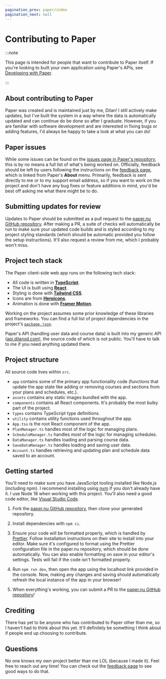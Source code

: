 ```yaml
---
pagination_prev: paper/index
pagination_next: null
---
```


# Contributing to Paper

:::note

This page is intended for people that want to contribute to Paper itself. If you're looking to built your own application using Paper's APIs, see [Developing with Paper](./develop/index.md).

:::

## About contributing to Paper

Paper was created and is maintained just by me, Dilan! I still actively make updates, but I've built the system in a way where the data is automatically updated and can continue do be done so after I graduate. However, if you are familiar with software development and are interested in fixing bugs or adding features, I'd always be happy to take a look at what you can do!

## Paper issues

While some issues can be found on the [issues page in Paper's repository](https://github.com/dilanx/paper.nu/issues), this is by no means a full list of what's being worked on. Officially, feedback should be left by users following the instructions on the [feedback page](https://support.dilanxd.com/paper/feedback/), which is linked from Paper's **About** menu. Primarily, feedback is sent directly to me or to my support email address, so if you want to work on the project and don't have any bug fixes or feature additions in mind, you'd be best off asking me what there might be to do.

## Submitting updates for review

Updates to Paper should be submitted as a pull request to the [paper.nu GitHub repository](https://github.com/dilanx/paper.nu). After making a PR, a suite of checks will automatically be run to make sure your updated code builds and is styled according to my project styling standards (which should be automatic provided you follow the setup instructions). It'll also request a review from me, which I probably won't miss.

## Project tech stack

The Paper client-side web app runs on the following tech stack:

- All code is written in [**TypeScript**](https://www.typescriptlang.org/).
- The UI is built using [**React**](https://react.dev/).
- Styling is done with [**Tailwind CSS**](https://tailwindcss.com/).
- Icons are from [**Heroicons**](https://heroicons.com/).
- Animation is done with [**Framer Motion**](https://www.framer.com/motion/).

Working on the project assumes some prior knowledge of these libraries and frameworks. You can find a full list of project dependencies in the project's [`package.json`](https://github.com/dilanx/paper.nu/blob/main/package.json).

Paper's API (handling user data and course data) is built into my generic API ([api.dilanxd.com](https://api.dilanxd.com)), the source code of which is not public. You'll have to talk to me if you need anything updated there.

## Project structure

All source code lives within `src`.

- `app` contains some of the primary app functionality code (functions that update the app state like adding or removing courses and sections from your plans and schedules, etc.).
- `assets` contains any static images bundled with the app.
- `components` contains all React components. It's probably the most bulky part of the project.
- `types` contains TypeScript type definitions.
- `utility` contains utility functions used throughout the app.
- `App.tsx` is the root React component of the app.
- `PlanManager.ts` handles most of the logic for managing plans.
- `ScheduleManager.ts` handles most of the logic for managing schedules.
- `DataManager.ts` handles loading and parsing course data.
- `SaveDataManager.ts` handles loading and saving user data.
- `Account.ts` handles retrieving and updating plan and schedule data saved to an account.

## Getting started

You'll need to make sure you have JavaScript tooling installed like Node.js (including npm). I recommend installing using [nvm](https://github.com/nvm-sh/nvm) if you don't already have it. I use Node 18 when working with this project. You'll also need a good code editor, like [Visual Studio Code](https://code.visualstudio.com/).

1. Fork the [paper.nu GitHub repository](https://github.com/dilanx/paper.nu), then clone your generated repository.

2. Install dependencies with `npm ci`.

3. Ensure your code will be formatted properly, which is handled by [Prettier](https://prettier.io/). Follow installation instructions on their site to install into your editor. Make sure it's configured to format using the Prettier configuration file in the paper.nu repository, which should be done automatically. You can also enable formatting on save in your editor's settings. Tests will fail if the code isn't formatted properly.

4. Run `npm run dev`, then open the app using the localhost link provided in the console. Now, making any changes and saving should automatically refresh the local instance of the app in your browser!

5. When everything's working, you can submit a PR to the [paper.nu GitHub repository](https://github.com/dilanx/paper.nu)!

## Crediting

There has yet to be anyone who has contributed to Paper other than me, so I haven't had to think about this yet. It'll definitely be something I think about if people end up choosing to contribute.

## Questions

No one knows my own project better than me LOL (because I made it). Feel free to reach out any time! You can check out the [feedback page](https://support.dilanxd.com/paper/feedback/) to see good ways to do that.
